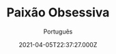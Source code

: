 ---
id: '4e26f07b-7891-4d18-9839-f7547911fff4'
type: 'movie' # Filme, Série, Anime
title: "Paixão Obsessiva"
synopsis: ["Tessa (Katherine Heigl) não se conforma com o fim de seu casamento, muito menos com o fato do ex-marido estar com outra mulher (Rosario Dawson). Ela passa a ficar obcecada em acabar com a tranquilidade dos dois, transformando suas vidas num inferno.",
]
originalTitle: "Unforgettable"
date: '2021-04-05T22:37:27.000Z'
update: '2021-04-05T22:37:27.000Z'
releaseDate: '2017-03-06T03:00:00.000Z'
imdb:
  rating: '5.1' # 8.5
  id: '' # tt0470752
duration: '1h 40m'
trailer:
  urls: [
    'vYpYykaPo7A',
  ]
tags: ['720p']
genre: ['Drama'] #
quality: 'BluRay 720p' # BluRay, WEB-DL, HDTV, WEB-DL4K, WEB-DLe
format: 'Mp4' # MKV, MP4, TS
audio: 'Inglês' # Dublado, Legendado, Dual Audio, Dub & Leg
subtitle: 'Português' # Português, inglês,
size: '1.41 GB' # 4.8 GB
audioQuality: 10
videoQuality: 10
directors: []
#  - name: 'Lana Wachowski'
#    image: ''
#  - name: 'Lilly Wachowski'
#    image: ''
cast: []
#  - name: 'Keanu Reeves'
#    image: ''
#    characterName: 'Neo'
writers: []
#  - name: ''
#    image: ''
maturityRating:
  age: '' # L , 10, 12, 14, 16, 18
  topics: [''] # Violence, Illegal drugs, Inappropriate Language, Legal Drugs, Sexual Content, Extreme Violence
###########################################
download:
  
  - url: 'magnet:?xt=urn:btih:5f64a9c2c90a0e59c5df52c435bd853537061f5d&dn=Unforgettable.1996.720p.BluRay.H264.AAC-RARBG&tr=http%3A%2F%2Ftracker.trackerfix.com%3A80%2Fannounce&tr=udp%3A%2F%2F9.rarbg.me%3A2710&tr=udp%3A%2F%2F9.rarbg.to%3A2710'
    resolution: '720p' # 720p, 1080p, 4K,
    audio: 'Legendado' # Dublado, Legendado, Dual Audio
    size: '' # 4.8 GB
    quality: '' # BluRay, WEB-DL
    format: '' # MKV
images:
  cover: '/assets/movies/paixao-obsessiva.jpg'
  background: '/assets/movies/'
---